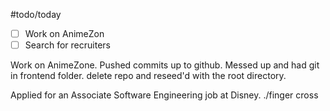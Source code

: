 #todo/today 
- [ ] Work on AnimeZon
- [ ] Search for recruiters

Work on AnimeZone. Pushed commits up to github.  Messed up and had git in frontend folder.  delete repo and reseed'd with the root directory. 

Applied for an Associate Software Engineering job at Disney. ./finger cross